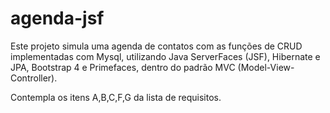 # agenda-jsf

Este projeto simula uma agenda de contatos com as funções de CRUD implementadas com Mysql, utilizando Java ServerFaces (JSF), Hibernate e JPA, Bootstrap 4 e Primefaces, dentro do padrão MVC (Model-View-Controller).

Contempla os itens A,B,C,F,G da lista de requisitos.
